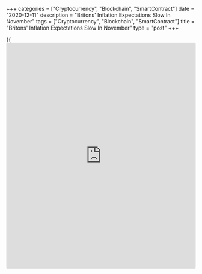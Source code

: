 +++
categories = ["Cryptocurrency", "Blockchain", "SmartContract"]
date = "2020-12-11"
description = "Britons' Inflation Expectations Slow In November"
tags = ["Cryptocurrency", "Blockchain", "SmartContract"]
title = "Britons' Inflation Expectations Slow In November"
type = "post"
+++

{{<iframe id="large-banner" src="https://www.bounty.group/#slide=22.0" width="100%" height="600" scrolling="no" style="border: 0px solid rgb(216, 221, 230); border-radius: 3px;">}}

Britons' inflation expectations for the coming year slowed marginally in
November, the quarterly Bank of England/Kantar Inflation Attitudes
Survey showed on Friday.

The one-year ahead inflation expectations fell to 2.7 percent from 2.8
percent in August. Likewise, the expected inflation for the twelve
months after that slowed to 2.1 percent from 2.2 percent.

Inflation in the five years' time is seen at 2.9 percent compared to 2.8
percent projected in August.

Further, 40 percent of survey participants thought the inflation target
was 'about right', down from 42 percent in August. The proportions
saying the target was 'too high' or 'too low' were 29 percent and 11
percent, respectively.

When asked about the future path of interest rates, 34 percent said they
expected rates to stay about the same over the next twelve months,
compared with 33 percent in August. About 33 percent expected rates to
rise over the next 12 months, up from 31 percent in August.

The quarterly survey was conducted between November 10 and 16 by Kanta,
on behalf of BoE.

For comments and feedback [contact](https://www.playgroundfx.com/contact/): editorial@rtt[news](https://www.letsplayfx.com/blog/forex-news-website/).com

[Economic News][1]

 **What parts of the world are seeing the best (and worst) economic
performances lately? Click[here][2] to check out our [Econ Scorecard][2]
and find out! See up-to-the-moment [ranking](https://www.playgroundfx.com/blog/crypto-exchange-ranking/)s for the best and worst
performers in [GDP][3], [unemployment rate][4], [inflation][5] and much
more.**

   1. www.rtt[news](https://www.letsplayfx.com/blog/forex-news-website/).com/Content/EconomicNews.aspx
   2. www.rtt[news](https://www.letsplayfx.com/blog/forex-news-website/).com/economic-scorecard/world-rank/unemployment-rate/highest-performance.aspx
   3. www.rtt[news](https://www.letsplayfx.com/blog/forex-news-website/).com/economic-scorecard/world-rank/GDP/highest-performance.aspx
   4. www.rtt[news](https://www.letsplayfx.com/blog/forex-news-website/).com/economic-scorecard/world-rank/unemployment-rate/lowest-performance.aspx
   5. www.rtt[news](https://www.letsplayfx.com/blog/forex-news-website/).com/economic-scorecard/world-rank/CPI/highest-performance.aspx